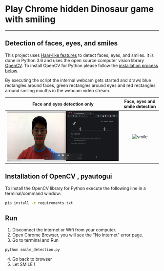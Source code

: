 # Play Chrome hidden Dinosaur game with smiling

[//]: # (References)
[no-smile]: ./imgs/screenshot-0.jpeg
[smile]: ./imgs/screenshot-1.jpeg
[opencv]: https://opencv.org/
[installation]: #installation-of-opencv
[haar-like-features]: https://www.quora.com/How-can-I-understand-Haar-like-feature-for-face-detection
[win-open-cv-wheel]: https://www.lfd.uci.edu/~gohlke/pythonlibs/#opencv

---

## Detection of faces, eyes, and smiles
This project uses [Haar-like features][haar-like-features] to detect faces, eyes, and smiles. It is done in Python 3.6 and uses the open source computer vision library [OpenCV][opencv]. To install OpenCV for Python please follow the [installation process below][installation].

By executing the script the internal webcam gets started and draws blue rectangles around faces, green rectangles around eyes and red rectangles around smiling mouths in the webcam video stream.

Face and eyes detection only       |  Face, eyes and smile detection
:---------------------------------:|:---------------------------------:
![no-smile][no-smile]              | ![smile][smile]

## Installation of OpenCV , pyautogui
To install the OpenCV library for Python execute the following line in a terminal/command window:
```sh
pip install -r requirements.txt
```
## Run
1. Disconnect the internet or Wifi from your computer.
2. Open Chrome Browser, you will see the "No Internet" error page.  
3. Go to terminal and Run 
```sh
python smile_detection.py
```
4. Go back to browser
5. Let SMILE !